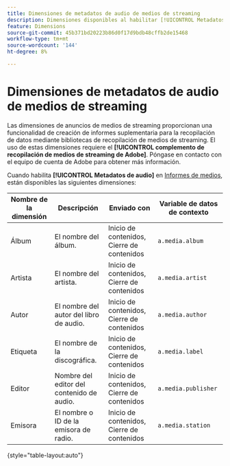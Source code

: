 ```yaml
---
title: Dimensiones de metadatos de audio de medios de streaming
description: Dimensiones disponibles al habilitar [!UICONTROL Metadatos de audio] para un grupo de informes.
feature: Dimensions
source-git-commit: 45b371bd20223b86d0f17d9bdb48cffb2de15468
workflow-type: tm+mt
source-wordcount: '144'
ht-degree: 8%

---
```


# Dimensiones de metadatos de audio de medios de streaming

Las dimensiones de anuncios de medios de streaming proporcionan una funcionalidad de creación de informes suplementaria para la recopilación de datos mediante bibliotecas de recopilación de medios de streaming. El uso de estas dimensiones requiere el **[!UICONTROL complemento de recopilación de medios de streaming de Adobe]**. Póngase en contacto con el equipo de cuenta de Adobe para obtener más información.

Cuando habilita **[!UICONTROL Metadatos de audio]** en [Informes de medios](/help/admin/admin/c-manage-report-suites/c-edit-report-suites/media-management.md), están disponibles las siguientes dimensiones:

| Nombre de la dimensión | Descripción | Enviado con | Variable de datos de contexto |
| --- | --- | --- | --- |
| Álbum | El nombre del álbum. | Inicio de contenidos, Cierre de contenidos | `a.media.album` |
| Artista | El nombre del artista. | Inicio de contenidos, Cierre de contenidos | `a.media.artist` |
| Autor | El nombre del autor del libro de audio. | Inicio de contenidos, Cierre de contenidos | `a.media.author` |
| Etiqueta | El nombre de la discográfica. | Inicio de contenidos, Cierre de contenidos | `a.media.label` |
| Editor | Nombre del editor del contenido de audio. | Inicio de contenidos, Cierre de contenidos | `a.media.publisher` |
| Emisora | El nombre o ID de la emisora de radio. | Inicio de contenidos, Cierre de contenidos | `a.media.station` |

{style="table-layout:auto"}
